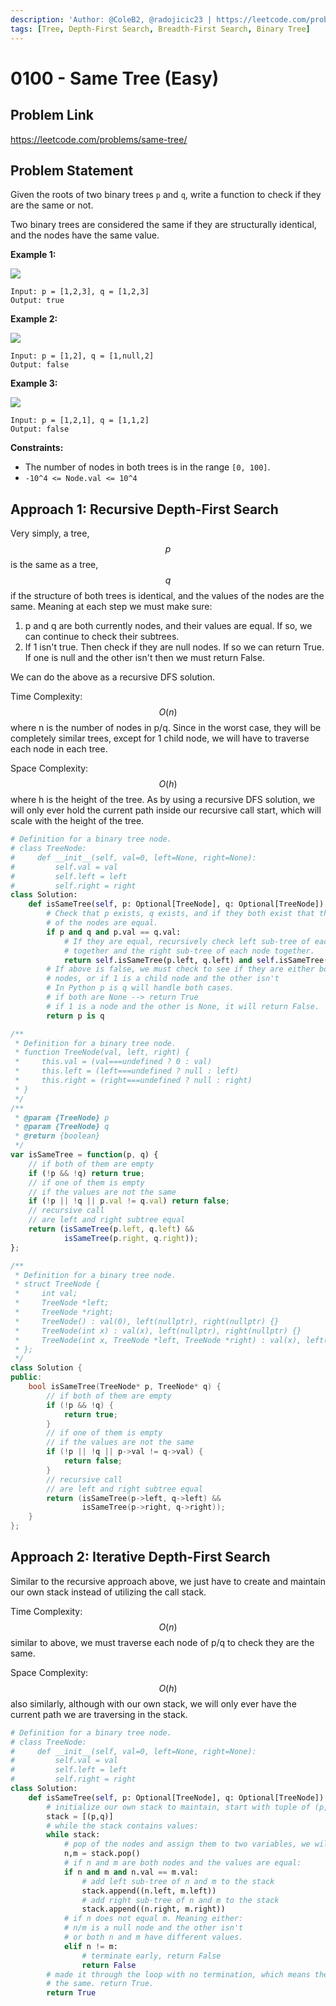 ```yaml
---
description: 'Author: @ColeB2, @radojicic23 | https://leetcode.com/problems/same-tree/'
tags: [Tree, Depth-First Search, Breadth-First Search, Binary Tree]
---
```


# 0100 - Same Tree (Easy)

## Problem Link

https://leetcode.com/problems/same-tree/

## Problem Statement

Given the roots of two binary trees `p` and `q`, write a function to check if they are the same or not.

Two binary trees are considered the same if they are structurally identical, and the nodes have the same value.

**Example 1:**

![](https://assets.leetcode.com/uploads/2020/12/20/ex1.jpg)

```
Input: p = [1,2,3], q = [1,2,3]
Output: true
```

**Example 2:**

![](https://assets.leetcode.com/uploads/2020/12/20/ex2.jpg)

```
Input: p = [1,2], q = [1,null,2]
Output: false
```

**Example 3:**

![](https://assets.leetcode.com/uploads/2020/12/20/ex3.jpg)

```
Input: p = [1,2,1], q = [1,1,2]
Output: false
```

**Constraints:**

- The number of nodes in both trees is in the range `[0, 100]`.
- `-10^4 <= Node.val <= 10^4`

## Approach 1: Recursive Depth-First Search

Very simply, a tree, $$p$$ is the same as a tree, $$q$$ if the structure of both trees is identical, and the values of the nodes are the same. Meaning at each step we must make sure:
1. p and q are both currently nodes, and their values are equal. If so, we can continue to check their subtrees.
2. If 1 isn't true. Then check if they are null nodes. If so we can return True. If one is null and the other isn't then we must return False.

We can do the above as a recursive DFS solution.

Time Complexity: $$O(n)$$ where n is the number of nodes in p/q. Since in the worst case, they will be completely similar trees, except for 1 child node, we will have to traverse each node in each tree.

Space Complexity: $$O(h)$$ where h is the height of the tree. As by using a recursive DFS solution, we will only ever hold the current path inside our recursive call start, which will scale with the height of the tree.

<Tabs>
<TabItem value="python" label="Python">
<SolutionAuthor name="@ColeB2"/>

```py
# Definition for a binary tree node.
# class TreeNode:
#     def __init__(self, val=0, left=None, right=None):
#         self.val = val
#         self.left = left
#         self.right = right
class Solution:
    def isSameTree(self, p: Optional[TreeNode], q: Optional[TreeNode]) -> bool:
        # Check that p exists, q exists, and if they both exist that the values
        # of the nodes are equal.
        if p and q and p.val == q.val:
            # If they are equal, recursively check left sub-tree of each node
            # together and the right sub-tree of each node together.
            return self.isSameTree(p.left, q.left) and self.isSameTree(p.right,q.right)
        # If above is false, we must check to see if they are either both null
        # nodes, or if 1 is a child node and the other isn't
        # In Python p is q will handle both cases.
        # if both are None --> return True
        # if 1 is a node and the other is None, it will return False.
        return p is q
```
</TabItem>

<TabItem value="js" label="JavaScript">
<SolutionAuthor name="@radojicic23"/>

```js
/**
 * Definition for a binary tree node.
 * function TreeNode(val, left, right) {
 *     this.val = (val===undefined ? 0 : val)
 *     this.left = (left===undefined ? null : left)
 *     this.right = (right===undefined ? null : right)
 * }
 */
/**
 * @param {TreeNode} p
 * @param {TreeNode} q
 * @return {boolean}
 */
var isSameTree = function(p, q) {
    // if both of them are empty
    if (!p && !q) return true;
    // if one of them is empty 
    // if the values are not the same
    if (!p || !q || p.val != q.val) return false;
    // recursive call
    // are left and right subtree equal
    return (isSameTree(p.left, q.left) && 
            isSameTree(p.right, q.right));
};
```
</TabItem>

<TabItem value="cpp" label="C++">
<SolutionAuthor name="@radojicic23"/>

```cpp
/**
 * Definition for a binary tree node.
 * struct TreeNode {
 *     int val;
 *     TreeNode *left;
 *     TreeNode *right;
 *     TreeNode() : val(0), left(nullptr), right(nullptr) {}
 *     TreeNode(int x) : val(x), left(nullptr), right(nullptr) {}
 *     TreeNode(int x, TreeNode *left, TreeNode *right) : val(x), left(left), right(right) {}
 * };
 */
class Solution {
public:
    bool isSameTree(TreeNode* p, TreeNode* q) {
        // if both of them are empty
        if (!p && !q) {
            return true;
        }
        // if one of them is empty 
        // if the values are not the same
        if (!p || !q || p->val != q->val) {
            return false;
        }
        // recursive call
        // are left and right subtree equal
        return (isSameTree(p->left, q->left) &&
                isSameTree(p->right, q->right));
    }
};
```
</TabItem>
</Tabs>

## Approach 2: Iterative Depth-First Search

Similar to the recursive approach above, we just have to create and maintain our own stack instead of utilizing the call stack.

Time Complexity: $$O(n)$$ similar to above, we must traverse each node of p/q to check they are the same.

Space Complexity: $$O(h)$$ also similarly, although with our own stack, we will only ever have the current path we are traversing in the stack.

<Tabs>
<TabItem value="python" label="Python">
<SolutionAuthor name="@ColeB2"/>

```py
# Definition for a binary tree node.
# class TreeNode:
#     def __init__(self, val=0, left=None, right=None):
#         self.val = val
#         self.left = left
#         self.right = right
class Solution:
    def isSameTree(self, p: Optional[TreeNode], q: Optional[TreeNode]) -> bool:
        # initialize our own stack to maintain, start with tuple of (p,q)
        stack = [(p,q)]
        # while the stack contains values:
        while stack:
            # pop of the nodes and assign them to two variables, we will use n,m.
            n,m = stack.pop()
            # if n and m are both nodes and the values are equal:
            if n and m and n.val == m.val:
                # add left sub-tree of n and m to the stack
                stack.append((n.left, m.left))
                # add right sub-tree of n and m to the stack
                stack.append((n.right, m.right))
            # if n does not equal m. Meaning either:
            # n/m is a null node and the other isn't
            # or both n and m have different values.
            elif n != m:
                # terminate early, return False
                return False
        # made it through the loop with no termination, which means the trees are
        # the same. return True.
        return True
```
</TabItem>
</Tabs>





